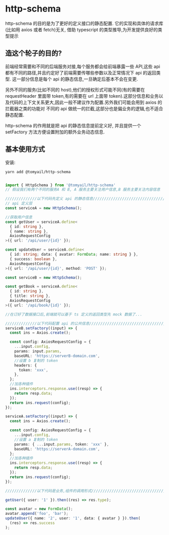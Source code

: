 # http-schema

http-schema 的目的是为了更好的定义接口的静态配置. 它的实现和具体的请求库(比如用 axios 或者 fetch)无关, 借助 typescript 的类型推导,为开发提供良好的类型提示

## 造这个轮子的目的?

前端经常需要和不同的后端服务对接,每个服务都会给前端暴露一些 API,这些 api 都有不同的路径,并且约定好了前端需要传哪些参数以及正常情况下 api 的返回类型. 这一部分信息是每个 api 的静态信息,一旦确定后基本不会在变更.

另外不同的服务(比如不同的 host),他们的授权形式可能不同(有的需要在 requestHeader 里面带 token,有的需要在 url 上面带 token).这部分信息和业务以及代码的上下文关系更大,因此一般不建议作为配置.另外我们可能会用到 axios 的拦截器之类的功能对 不同的 api 做统一的拦截,这部分也是偏业务的逻辑,也不适合静态配置.

http-schema 的作用就是把 api 的静态信息提前定义好, 并且提供一个 setFactory 方法方便设置附加的额外业务动态信息.

## 基本使用方式

安装:

```
yarn add @tomyail/http-schema
```

```typescript

import { HttpSchema } from '@tomyail/http-schema'
// 假设我们有两个不同的服务A 和 B, A 服务主要关注用户信息,B 服务主要关注内容信息

//////////////以下代码先定义 api 的静态信息////////////////////////////////////////////////////
// api 定义层
const serviceA = new HttpSchema();

//获取用户信息
const getUser = serviceA.define<
  { id: string },
  { name: string },
  AxiosRequestConfig
>({ url: '/api/user/{id}' });

const updateUser = serviceA.define<
  { id: string; data: { avatar: FormData; name: string } },
  { success: boolean },
  AxiosRequestConfig
>({ url: '/api/user/{id}', method: 'POST' });

const serviceB = new HttpSchema();

const getBook = serviceA.define<
  { id: string },
  { title: string },
  AxiosRequestConfig
>({ url: '/api/book/{id}' });

//在订好了数据接口后,前端就可以基于 ts 定义的返回类型先 mock 数据了...

//////////////以下代码配置 api 的公共信息////////////////////////////////////////////////////
serviceB.setFactory((input) => {
  const ins = Axios.create();

  const config: AxiosRequestConfig = {
    ...input.config,
    params: input.params,
    baseURL: 'https://serverB-domain.com',
    //设置 b 复制的 token
    headers: {
      token: 'xxx',
    },
  };
  //加各种插件
  ins.interceptors.response.use((resp) => {
    return resp.data;
  });
  return ins.request(config);
});

serviceA.setFactory((input) => {
  const ins = Axios.create();

  const config: AxiosRequestConfig = {
    ...input.config,
    //设置 a 复制的 token
    params: { ...input.params, token: 'xxx' },
    baseURL: 'https://serverA-domain.com',
  };
  //加各种插件
  ins.interceptors.response.use((resp) => {
    return resp.data;
  });
  return ins.request(config);
});

//////////////以下代码是业务,组件的调用形式////////////////////////////////////////////////////

getUser({ user: '1' }).then((res) => res.type);

const avatar = new FormData();
avatar.append('foo', 'bar');
updateUser({ name: '2', user: '1', data: { avatar } }).then(
  (res) => res.success
);
```
